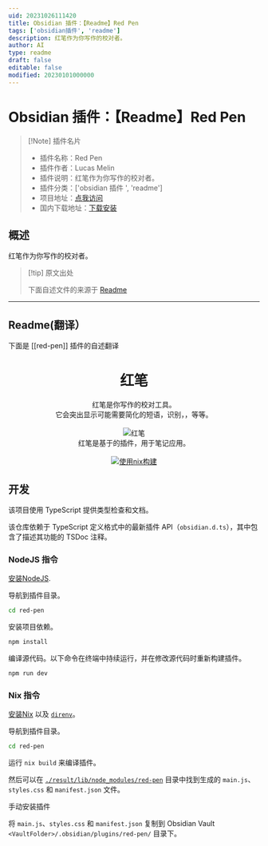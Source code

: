 ```yaml
---
uid: 20231026111420
title: Obsidian 插件：【Readme】Red Pen
tags: ['obsidian插件', 'readme']
description: 红笔作为你写作的校对者。
author: AI
type: readme
draft: false
editable: false
modified: 20230101000000
---
```


# Obsidian 插件：【Readme】Red Pen

> [!Note] 插件名片
> - 插件名称：Red Pen
> - 插件作者：Lucas Melin
> - 插件说明：红笔作为你写作的校对者。
> - 插件分类：['obsidian 插件 ', 'readme']
> - 项目地址：[点我访问](https://github.com/lucasmelin/red-pen)
> - 国内下载地址：[下载安装](https://pkmer.cn/products/plugin/pluginMarket/?red-pen)

## 概述

红笔作为你写作的校对者。

> [!tip] 原文出处
>
>下面自述文件的来源于 [Readme](https://ghproxy.net/https://raw.githubusercontent.com/lucasmelin/red-pen/main/README.md)

---

## Readme(翻译）

下面是 [[red-pen]] 插件的自述翻译

<h1 align="center">红笔</h1>

<p align="center">
红笔是你写作的校对工具。
</br>
它会突出显示可能需要简化的短语，识别，，等等。
</br>
</br>
<img src="./docs/redpenlogo.png" alt="红笔">
</br>
红笔是基于的插件，用于笔记应用。
</br>
</br>
<a href="https://builtwithnix.org">
<img src="https://builtwithnix.org/badge.svg" alt="使用nix构建">
</a>

</p>

## 开发

该项目使用 TypeScript 提供类型检查和文档。

该仓库依赖于 TypeScript 定义格式中的最新插件 API（`obsidian.d.ts`），其中包含了描述其功能的 TSDoc 注释。

### NodeJS 指令

[安装NodeJS](https://nodejs.org/en).

导航到插件目录。

```bash
cd red-pen
```

安装项目依赖。

```bash
npm install
```

编译源代码。以下命令在终端中持续运行，并在修改源代码时重新构建插件。

```bash
npm run dev
```

### Nix 指令

[安装Nix](https://github.com/DeterminateSystems/nix-installer) 以及 [`direnv`](https://direnv.net/)。

导航到插件目录。

```bash
cd red-pen
```

运行 `nix build` 来编译插件。

然后可以在 [`./result/lib/node_modules/red-pen`](./result/lib/node_modules/red-pen) 目录中找到生成的 `main.js`、`styles.css` 和 `manifest.json` 文件。

手动安装插件

将 `main.js`、`styles.css` 和 `manifest.json` 复制到 Obsidian Vault `<VaultFolder>/.obsidian/plugins/red-pen/` 目录下。
